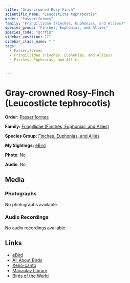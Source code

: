 ```yaml
---
title: "Gray-crowned Rosy-Finch"
scientific_name: "Leucosticte tephrocotis"
order: "Passeriformes"
family: "Fringillidae (Finches, Euphonias, and Allies)"
species_group: "Finches, Euphonias, and Allies"
species_code: "gcrfin"
sidebar_position: 171
sidebar_class_name: " "
tags: 
  - Passeriformes
  - Fringillidae (Finches, Euphonias, and Allies)
  - Finches, Euphonias, and Allies
  
  
---
```


# Gray-crowned Rosy-Finch (Leucosticte tephrocotis)

**Order:** [Passeriformes](/tags/passeriformes)

**Family:** [Fringillidae (Finches, Euphonias, and Allies)](/tags/fringillidae-finches-euphonias-and-allies)

**Species Group:** [Finches, Euphonias, and Allies](/tags/finches-euphonias-and-allies)

**My Sightings:** [eBird](https://ebird.org/lifelist?r=world&time=life&spp=gcrfin)

**Photo**: No 

**Audio**: No

## Media
### Photographs
No photographs available.

### Audio Recordings
No audio recordings available.

## Links
* [eBird](https://ebird.org/species/gcrfin) 
* [All About Birds](https://www.allaboutbirds.org/guide/gcrfin) 
* [Xeno-canto](https://www.xeno-canto.org/species/leucosticte-tephrocotis) 
* [Macaulay Library](https://search.macaulaylibrary.org/catalog?taxonCode=gcrfin&sort=rating_rank_desc)
* [Birds of the World](https://birdsoftheworld.org/bow/species/gcrfin)
